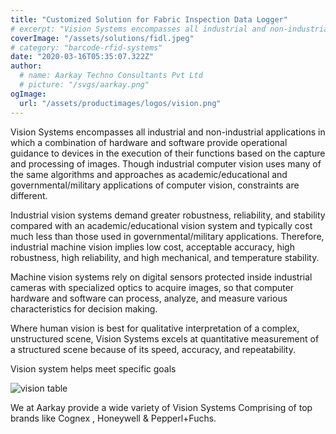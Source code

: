 ```yaml
---
title: "Customized Solution for Fabric Inspection Data Logger"
# excerpt: "Vision Systems encompasses all industrial and non-industrial applications in which a combination of hardware and software provide operational guidance to devices in the execution of their functions based on the capture and processing of images. Though industrial computer vision uses many of the same algorithms and approaches as academic/educational and governmental/military applications of computer vision, constraints are different."
coverImage: "/assets/solutions/fidl.jpeg"
# category: "barcode-rfid-systems"
date: "2020-03-16T05:35:07.322Z"
author:
  # name: Aarkay Techno Consultants Pvt Ltd
  # picture: "/svgs/aarkay.png"
ogImage:
  url: "/assets/productimages/logos/vision.png"
---
```


Vision Systems encompasses all industrial and non-industrial applications in which a combination of hardware and software provide operational guidance to devices in the execution of their functions based on the capture and processing of images. Though industrial computer vision uses many of the same algorithms and approaches as academic/educational and governmental/military applications of computer vision, constraints are different.

Industrial vision systems demand greater robustness, reliability, and stability compared with an academic/educational vision system and typically cost much less than those used in governmental/military applications. Therefore, industrial machine vision implies low cost, acceptable accuracy, high robustness, high reliability, and high mechanical, and temperature stability.

Machine vision systems rely on digital sensors protected inside industrial cameras with specialized optics to acquire images, so that computer hardware and software can process, analyze, and measure various characteristics for decision making.

Where human vision is best for qualitative interpretation of a complex, unstructured scene, Vision Systems excels at quantitative measurement of a structured scene because of its speed, accuracy, and repeatability.

Vision system helps meet specific goals

![vision table](/assets/productimages/vision-system.png "vision table")

We at Aarkay provide a wide variety of Vision Systems Comprising of top brands like Cognex , Honeywell & Pepperl+Fuchs.
